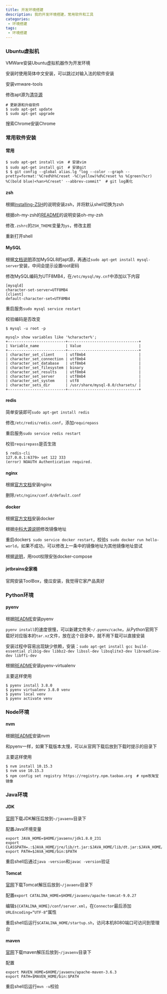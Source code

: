 ```yaml
---
title: 开发环境搭建
description: 我的开发环境搭建，常用软件和工具
categories:
 - 环境搭建
tags:
 - 环境搭建
---
```


### Ubuntu虚拟机
VMWare安装Ubuntu虚拟机器作为开发环境

安装时使用简体中文安装，可以跳过对输入法的软件安装

安装vmware-tools

修改apt源为[清华源](https://mirror.tuna.tsinghua.edu.cn/help/ubuntu/)

```
# 更新源和升级软件
$ sudo apt-get update
$ sudo apt-get upgrade
```

搜索Chrome安装Chrome

### 常用软件安装
#### 常用
```
$ sudo apt-get install vim  # 安装vim
$ sudo apt-get install git  # 安装git
$ $ git config --global alias.lg "log --color --graph --pretty=format:'%Cred%h%Creset -%C(yellow)%d%Creset %s %Cgreen(%cr) %C(bold blue)<%an>%Creset' --abbrev-commit"  # git log美化
```

#### zsh
根据[Installing-ZSH](https://github.com/robbyrussell/oh-my-zsh/wiki/Installing-ZSH)的说明安装zsh，并将默认shell切换为zsh

根据oh-my-zsh的[README](https://github.com/robbyrussell/oh-my-zsh)的说明安装oh-my-zsh

修改`.zshrc`的`ZSH_THEME`变量为`ys`，修改主题

重新打开shell

#### MySQL
根据[文档说明](https://dev.mysql.com/doc/mysql-apt-repo-quick-guide/en/)添加MySQL8的apt源，再通过`sudo apt-get install mysql-server`安装，中间会提示设置root密码

修改MySQL编码为UTF8MB4，在`/etc/mysql/my.cnf`中添加以下内容

```
[mysqld]
character-set-server=UTF8MB4
[client]
default-character-set=UTF8MB4
```

重启服务`sudo mysql service restart`

校验编码是否改变

```
$ mysql -u root -p

mysql> show variables like '%character%';
+--------------------------+--------------------------------+
| Variable_name            | Value                          |
+--------------------------+--------------------------------+
| character_set_client     | utf8mb4                        |
| character_set_connection | utf8mb4                        |
| character_set_database   | utf8mb4                        |
| character_set_filesystem | binary                         |
| character_set_results    | utf8mb4                        |
| character_set_server     | utf8mb4                        |
| character_set_system     | utf8                           |
| character_sets_dir       | /usr/share/mysql-8.0/charsets/ |
+--------------------------+--------------------------------+
```

#### redis
简单安装即可`sudo apt-get install redis`

修改`/etc/redis/redis.conf`，添加`requirepass`

重启服务`sudo service redis restart`

校验`requirepass`是否生效

```
$ redis-cli
127.0.0.1:6379> set 122 333
(error) NOAUTH Authentication required.
```

#### nginx
根据[官方文档](http://nginx.org/en/linux_packages.html#Ubuntu)安装nginx

删除`/etc/nginx/conf.d/default.conf`

#### docker
根据[官方文档](https://docs.docker.com/install/linux/docker-ce/ubuntu/)安装docker

根据[中科大源说明](https://lug.ustc.edu.cn/wiki/mirrors/help/docker)修改镜像地址

重启docker`$ sudo service docker restart`，校验`$ sudo docker run hello-world`，如果不成功，可以修改上一条中的镜像地址为其他镜像地址尝试

根据[说明](http://get.daocloud.io/#install-compose)，用root权限安张docker-compose

#### jetbrains全家桶
官网安装ToolBox，傻瓜安装，我觉得它家产品真好

### Python环境
#### pyenv
根据[README](https://github.com/pyenv/pyenv)安装pyenv

`pyenv install`的速度很慢，可以新建文件夹`~/.pyenv/cache`，从Python官网下载好对应版本的`tar.xz`文件，放在这个目录中，就不用下载可以直接安装

安装过程中容易出现缺少依赖，安装：`sudo apt-get install gcc build-essential zlib1g-dev libbz2-dev libssl-dev libsqlite3-dev libreadline-dev libffi-dev`  

根据[README](https://github.com/pyenv/pyenv-virtualenv)安装pyenv-virtualenv

主要这样使用

```
$ pyenv install 3.8.0
$ pyenv virtualenv 3.8.0 venv
$ pyenv local venv
$ pyenv activate venv
```

### Node环境
#### nvm
根据[README](https://github.com/nvm-sh/nvm)安装nvm

和pyenv一样，如果下载版本太慢，可以从官网下载后放到下载时提示的目录下

主要这样使用

```
$ nvm install 10.15.3
$ nvm use 10.15.3
$ npm config set registry https://registry.npm.taobao.org  # npm改淘宝镜像
```

### Java环境
#### JDK
[官网](https://www.oracle.com/technetwork/java/javase/downloads/index.html)下载JDK解压后放到`~/javaenv`目录下

配置Java环境变量
```
export JAVA_HOME=$HOME/javaenv/jdk1.8.0_231
export CLASSPATH=.:$JAVA_HOME/jre/lib/rt.jar:$JAVA_HOME/lib/dt.jar:$JAVA_HOME/lib/tools.jar
export PATH=$JAVA_HOME/bin:$PATH
```

重启shell后通过`java -version`和`javac -version`验证

#### Tomcat
[官网](https://tomcat.apache.org/)下载Tomcat解压后放到`~/javaenv`目录下

配置`export CATALINA_HOME=$HOME/javaenv/apache-tomcat-9.0.27`

编辑`${CATALINA_HOME}/conf/server.xml`，在`Connector`最后添加`URLEncoding=“UTF-8“`属性

重启shell后运行`$CATALINA_HOME/startup.sh`，访问本机8080端口可访问到管理台

#### maven
[官网](http://maven.apache.org/)下载maven解压后放到`~/javaenv`目录下

配置
```
export MAVEN_HOME=$HOME/javaenv/apache-maven-3.6.3
export PATH=$MAVEN_HOME/bin:$PATH
```

重启shell后运行`mvn -v`校验
